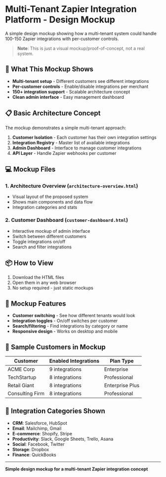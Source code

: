 # Multi-Tenant Zapier Integration Platform - Design Mockup

A simple design mockup showing how a multi-tenant system could handle 100-150 Zapier integrations with per-customer controls.

> **Note**: This is just a visual mockup/proof-of-concept, not a real system.

## 🚀 What This Mockup Shows

- **Multi-tenant setup** - Different customers see different integrations
- **Per-customer controls** - Enable/disable integrations per merchant
- **150+ integration support** - Scalable architecture concept
- **Clean admin interface** - Easy management dashboard

## 📋 Basic Architecture Concept

The mockup demonstrates a simple multi-tenant approach:

1. **Customer Isolation** - Each customer has their own integration settings
2. **Integration Registry** - Master list of available integrations  
3. **Admin Dashboard** - Interface to manage customer integrations
4. **API Layer** - Handle Zapier webhooks per customer

## 💻 Mockup Files

### 1. Architecture Overview (`architecture-overview.html`)
- Visual layout of the proposed system
- Shows main components and data flow
- Integration categories and stats

### 2. Customer Dashboard (`customer-dashboard.html`)
- Interactive mockup of admin interface
- Switch between different customers
- Toggle integrations on/off
- Search and filter integrations

## 📦 How to View

1. Download the HTML files
2. Open them in any web browser
3. No setup required - just static mockups

## 🎯 Mockup Features

- **Customer switching** - See how different tenants would look
- **Integration toggles** - On/off switches per customer
- **Search/filtering** - Find integrations by category or name
- **Responsive design** - Works on desktop and mobile

## 🔧 Sample Customers in Mockup

| Customer | Enabled Integrations | Plan Type |
|----------|---------------------|-----------|
| ACME Corp | 9 integrations | Enterprise |
| TechStartup | 8 integrations | Professional |
| Retail Giant | 8 integrations | Enterprise Plus |
| Consulting Firm | 8 integrations | Professional |

## 🎯 Integration Categories Shown

- **CRM**: Salesforce, HubSpot
- **Email**: Mailchimp, Gmail  
- **E-commerce**: Shopify, Stripe
- **Productivity**: Slack, Google Sheets, Trello, Asana
- **Social**: Facebook, Twitter
- **Storage**: Dropbox
- **Finance**: QuickBooks

---

**Simple design mockup for a multi-tenant Zapier integration concept**